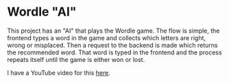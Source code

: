 # Wordle "AI"

This project has an "AI" that plays the Wordle game. The flow is simple, the frontend types a word in the game and collects which letters are right, wrong or misplaced. Then a request to the backend is made which returns the recommended word. That word is typed in the frontend and the process repeats itself until the game is either won or lost.

I have a YouTube video for this [here](https://www.youtube.com/watch?v=CNjyqR75WN0).
